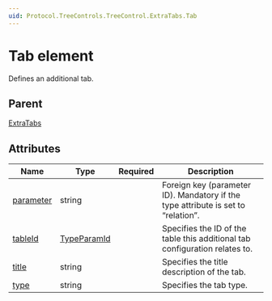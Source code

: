 ```yaml
---
uid: Protocol.TreeControls.TreeControl.ExtraTabs.Tab
---
```


# Tab element

Defines an additional tab.

## Parent

[ExtraTabs](xref:Protocol.TreeControls.TreeControl.ExtraTabs)

## Attributes

|Name|Type|Required|Description|
|--- |--- |--- |--- |
|[parameter](xref:Protocol.TreeControls.TreeControl.ExtraTabs.Tab-parameter)|string||Foreign key (parameter ID). Mandatory if the type attribute is set to “relation”.|
|[tableId](xref:Protocol.TreeControls.TreeControl.ExtraTabs.Tab-tableId)|[TypeParamId](xref:Protocol-TypeParamId)||Specifies the ID of the table this additional tab configuration relates to.|
|[title](xref:Protocol.TreeControls.TreeControl.ExtraTabs.Tab-title)|string||Specifies the title description of the tab.|
|[type](xref:Protocol.TreeControls.TreeControl.ExtraTabs.Tab-type)|string||Specifies the tab type.|
